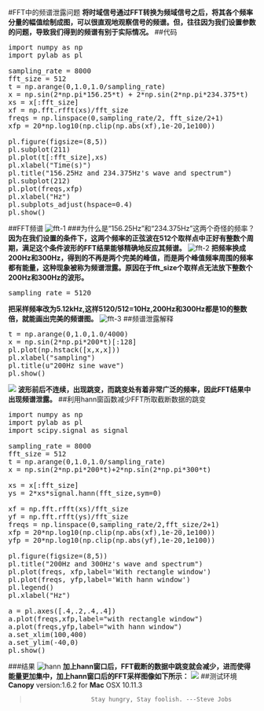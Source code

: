 #FFT中的频谱泄露问题
**将时域信号通过FFT转换为频域信号之后，将其各个频率分量的幅值绘制成图，可以很直观地观察信号的频谱。但，往往因为我们设置参数的问题，导致我们得到的频谱有别于实际情况。**
##代码
<pre>
import numpy as np
import pylab as pl

sampling_rate = 8000
fft_size = 512
t = np.arange(0,1.0,1.0/sampling_rate)
x = np.sin(2*np.pi*156.25*t) + 2*np.sin(2*np.pi*234.375*t)
xs = x[:fft_size]
xf = np.fft.rfft(xs)/fft_size
freqs = np.linspace(0,sampling_rate/2, fft_size/2+1)
xfp = 20*np.log10(np.clip(np.abs(xf),1e-20,1e100))

pl.figure(figsize=(8,5))
pl.subplot(211)
pl.plot(t[:fft_size],xs)
pl.xlabel("Time(s)")
pl.title("156.25Hz and 234.375Hz's wave and spectrum")
pl.subplot(212)
pl.plot(freqs,xfp)
pl.xlabel("Hz")
pl.subplots_adjust(hspace=0.4)
pl.show()
</pre>
##FFT频谱
![fft-1](/Users/Lovingmylove521/Desktop/scipy/fft-1.png)
###为什么是“156.25Hz”和“234.375Hz”这两个奇怪的频率？
**因为在我们设置的条件下，这两个频率的正弦波在512个取样点中正好有整数个周期，满足这个条件波形的FFT结果能够精确地反应其频谱。**
![fft-2](/Users/Lovingmylove521/Desktop/scipy/fft-2.png)
**把频率换成200Hz和300Hz，得到的不再是两个完美的峰值，而是两个峰值频率周围的频率都有能量，这种现象被称为频谱泄露。原因在于fft_size个取样点无法放下整数个200Hz和300Hz的波形。**
<pre>
sampling_rate = 5120
</pre>
**把采样频率改为5.12kHz,这样5120/512=10Hz,200Hz和300Hz都是10的整数倍，就能画出完美的频谱图。**
![fft-3](/Users/Lovingmylove521/Desktop/scipy/fft-3.png)
##频谱泄露解释
<pre>
t = np.arange(0,1.0,1.0/4000)
x = np.sin(2*np.pi*200*t)[:128]
pl.plot(np.hstack([x,x,x]))
pl.xlabel("sampling")
pl.title(u"200Hz sine wave")
pl.show()
</pre>
![](/Users/Lovingmylove521/Desktop/scipy/fft-4.png)
**波形前后不连续，出现跳变，而跳变处有着非常广泛的频率，因此FFT结果中出现频谱泄露。**
##利用hann窗函数减少FFT所取截断数据的跳变
<pre>
import numpy as np
import pylab as pl
import scipy.signal as signal

sampling_rate = 8000
fft_size = 512
t = np.arange(0,1.0,1.0/sampling_rate)
x = np.sin(2*np.pi*200*t)+2*np.sin(2*np.pi*300*t)

xs = x[:fft_size]
ys = 2*xs*signal.hann(fft_size,sym=0)

xf = np.fft.rfft(xs)/fft_size
yf = np.fft.rfft(ys)/fft_size
freqs = np.linspace(0,sampling_rate/2,fft_size/2+1)
xfp = 20*np.log10(np.clip(np.abs(xf),1e-20,1e100))
yfp = 20*np.log10(np.clip(np.abs(yf),1e-20,1e100))

pl.figure(figsize=(8,5))
pl.title("200Hz and 300Hz's wave and spectrum")
pl.plot(freqs, xfp,label='With rectangle window')
pl.plot(freqs, yfp,label='With hann window')
pl.legend()
pl.xlabel("Hz")

a = pl.axes([.4,.2,.4,.4])
a.plot(freqs,xfp,label="with rectangle window")
a.plot(freqs,yfp,label="with hann window")
a.set_xlim(100,400)
a.set_ylim(-40,0)
pl.show()
</pre>
###结果
![hann](/Users/Lovingmylove521/Desktop/scipy/hann.png)
**加上hann窗口后，FFT截断的数据中跳变就会减少，进而使得能量更加集中，加上hann窗口后的FFT采样图像如下所示：**
![](/Users/Lovingmylove521/Desktop/scipy/hann-1.png)
##测试环境
**Canopy** version:1.6.2 for **Mac** OSX 10.11.3
>                       Stay hungry, Stay foolish. ---Steve Jobs